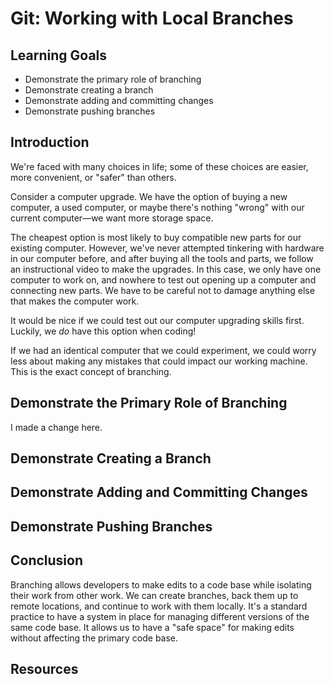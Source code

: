 # Git: Working with Local Branches

## Learning Goals

- Demonstrate the primary role of branching
- Demonstrate creating a branch
- Demonstrate adding and committing changes
- Demonstrate pushing branches

## Introduction

We're faced with many choices in life; some of these choices are easier, more
convenient, or "safer" than others.

Consider a computer upgrade. We have the option of buying a new computer, a used
computer, or maybe there's nothing "wrong" with our current computer&mdash;we
want more storage space.

The cheapest option is most likely to buy compatible new parts for our existing
computer. However, we've never attempted tinkering with hardware in our computer
before, and after buying all the tools and parts, we follow an instructional
video to make the upgrades. In this case, we only have one computer to work on,
and nowhere to test out opening up a computer and connecting new parts. We have
to be careful not to damage anything else that makes the computer work.

It would be nice if we could test out our computer upgrading skills first.
Luckily, we _do_ have this option when coding!

If we had an identical computer that we could experiment, we could worry less
about making any mistakes that could impact our working machine. This is the
exact concept of branching.

## Demonstrate the Primary Role of Branching

I made a change here.

## Demonstrate Creating a Branch

## Demonstrate Adding and Committing Changes

## Demonstrate Pushing Branches

## Conclusion

Branching allows developers to make edits to a code base while isolating their
work from other work. We can create branches, back them up to remote locations,
and continue to work with them locally. It's a standard practice to have a
system in place for managing different versions of the same code base. It allows
us to have a "safe space" for making edits without affecting the primary code
base.

## Resources
